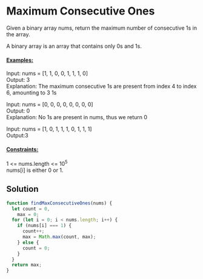 # Maximum Consecutive Ones

Given a binary array nums, return the maximum number of consecutive 1s in the array.  

A binary array is an array that contains only 0s and 1s.

#### <ins>Examples:</ins>

Input: nums = [1, 1, 0, 0, 1, 1, 1, 0]  
Output: 3  
Explanation: The maximum consecutive 1s are present from index 4 to index 6, amounting to 3 1s  
  
Input: nums = [0, 0, 0, 0, 0, 0, 0, 0]  
Output: 0  
Explanation: No 1s are present in nums, thus we return 0  
  
Input: nums = [1, 0, 1, 1, 1, 0, 1, 1, 1]  
Output:3  

#### <ins>Constraints:</ins>

1 <= nums.length <= 10<sup>5</sup>  
nums[i] is either 0 or 1.  

## Solution

```Javascript
function findMaxConsecutiveOnes(nums) {
  let count = 0,
    max = 0;
  for (let i = 0; i < nums.length; i++) {
    if (nums[i] === 1) {
      count++;
      max = Math.max(count, max);
    } else {
      count = 0;
    }
  }
  return max;
}
```
